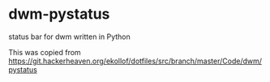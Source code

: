 # dwm-pystatus
status bar for dwm written in Python

This was copied from https://git.hackerheaven.org/ekollof/dotfiles/src/branch/master/Code/dwm/pystatus
